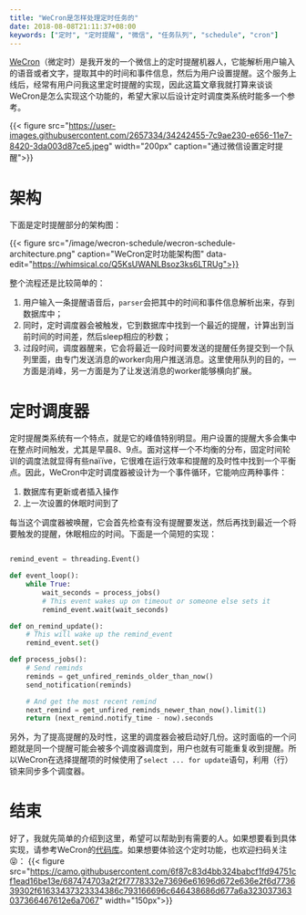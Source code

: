 ```yaml
---
title: "WeCron是怎样处理定时任务的"
date: 2018-08-08T21:11:37+08:00
keywords: ["定时", "定时提醒", "微信", "任务队列", "schedule", "cron"]
---
```


[WeCron](http://wecron.betacat.io/)（微定时）是我开发的一个微信上的定时提醒机器人，它能解析用户输入的语音或者文字，提取其中的时间和事件信息，然后为用户设置提醒。这个服务上线后，经常有用户问我这里定时提醒的实现，因此这篇文章我就打算来谈谈WeCron是怎么实现这个功能的，希望大家以后设计定时调度类系统时能多一个参考。

{{< figure src="https://user-images.githubusercontent.com/2657334/34242455-7c9ae230-e656-11e7-8420-3da003d87ce5.jpeg" width="200px" caption="通过微信设置定时提醒">}}

# 架构

下面是定时提醒部分的架构图：

{{< figure src="/image/wecron-schedule/wecron-schedule-architecture.png" caption="WeCron定时功能架构图" data-edit="https://whimsical.co/Q5KsUWANLBsoz3ks6LTRUg">}}

整个流程还是比较简单的：

1. 用户输入一条提醒语音后，`parser`会把其中的时间和事件信息解析出来，存到数据库中；
2. 同时，定时调度器会被触发，它到数据库中找到一个最近的提醒，计算出到当前时间的时间差，然后sleep相应的秒数；
3. 过段时间，调度器醒来，它会将最近一段时间要发送的提醒任务提交到一个队列里面，由专门发送消息的worker向用户推送消息。这里使用队列的目的，一方面是消峰，另一方面是为了让发送消息的worker能够横向扩展。

# 定时调度器

定时提醒类系统有一个特点，就是它的峰值特别明显。用户设置的提醒大多会集中在整点时间触发，尤其是早晨8、9点。面对这样一个不均衡的分布，固定时间轮训的调度法就显得有些naïïve，它很难在运行效率和提醒的及时性中找到一个平衡点。因此，WeCron中定时调度器被设计为一个事件循环，它能响应两种事件：

1. 数据库有更新或者插入操作
2. 上一次设置的休眠时间到了

每当这个调度器被唤醒，它会首先检查有没有提醒要发送，然后再找到最近一个将要触发的提醒，休眠相应的时间。下面是一个简短的实现：

```python

remind_event = threading.Event()

def event_loop():
    while True:
        wait_seconds = process_jobs()
        # This event wakes up on timeout or someone else sets it
        remind_event.wait(wait_seconds)

def on_remind_update():
    # This will wake up the remind_event
    remind_event.set()

def process_jobs():
    # Send reminds
    reminds = get_unfired_reminds_older_than_now()
    send_notification(reminds)

    # And get the most recent remind
    next_remind = get_unfired_reminds_newer_than_now().limit(1)
    return (next_remind.notify_time - now).seconds
```

另外，为了提高提醒的及时性，这里的调度器会被启动好几份。这时面临的一个问题就是同一个提醒可能会被多个调度器调度到，用户也就有可能重复收到提醒。所以WeCron在选择提醒项的时候使用了`select ... for update`语句，利用（行）锁来同步多个调度器。

# 结束

好了，我就先简单的介绍到这里，希望可以帮助到有需要的人。如果想要看到具体实现，请参考WeCron的[代码库](https://github.com/polyrabbit/WeCron)。如果想要体验这个定时功能，也欢迎扫码关注:stuck_out_tongue_closed_eyes:：
{{< figure src="https://camo.githubusercontent.com/6f87c83d4bb324babcf1fd94751cf1ead16be13e/687474703a2f2f7778332e73696e61696d672e636e2f6d773639302f61633437323334386c793166696c646438686d677a6a323037363037366467612e6a7067" width="150px">}}